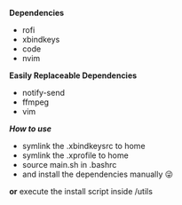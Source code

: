 **Dependencies**    
- rofi    
- xbindkeys    
- code    
- nvim    

**Easily Replaceable Dependencies**
- notify-send    
- ffmpeg    
- vim    


_**How to use**_ 
- symlink the .xbindkeysrc to home    
- symlink the .xprofile to home    
- source main.sh in .bashrc    
- and install the dependencies manually 😜


**or** execute the install script inside /utils
